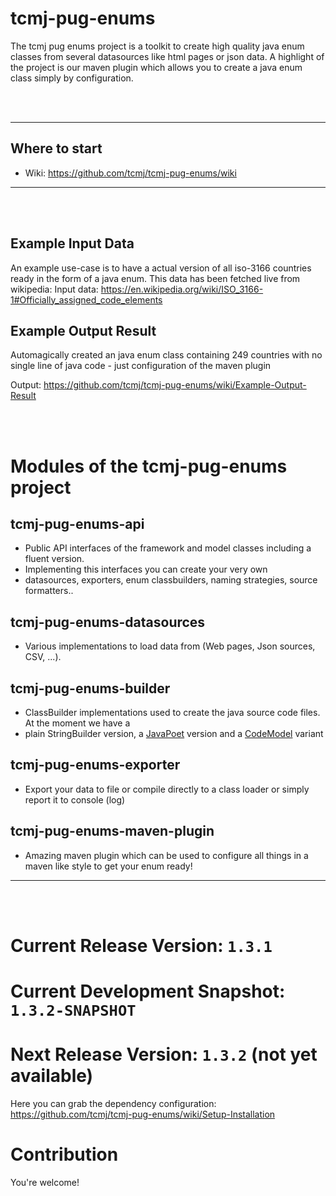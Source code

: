 # tcmj-pug-enums
The tcmj pug enums project is a toolkit to create high quality java enum classes from several datasources like html pages or json data. 
A highlight of the project is our maven plugin which allows you to create a java enum class simply by configuration.


<br/><br/>
***

## Where to start
* Wiki: https://github.com/tcmj/tcmj-pug-enums/wiki

***
<br/><br/>
## Example Input Data
An example use-case is to have a actual version of all iso-3166 countries ready in the form of a java enum. This data has been fetched live from wikipedia:
Input data: https://en.wikipedia.org/wiki/ISO_3166-1#Officially_assigned_code_elements

## Example Output Result 
Automagically created an java enum class containing 249 countries with no single line of java code - just configuration of the maven plugin

Output: https://github.com/tcmj/tcmj-pug-enums/wiki/Example-Output-Result

<br/><br/>

# Modules of the **tcmj-pug-enums** project

## tcmj-pug-enums-api
* Public API interfaces of the framework and model classes including a fluent version.
* Implementing this interfaces you can create your very own 
 * datasources, exporters, enum classbuilders, naming strategies, source formatters..

## tcmj-pug-enums-datasources
* Various implementations to load data from (Web pages, Json sources, CSV, ...).

## tcmj-pug-enums-builder
* ClassBuilder implementations used to create the java source code files. At the moment we have a 
 * plain StringBuilder version, a [JavaPoet](https://github.com/square/javapoet) version and a [CodeModel](https://mvnrepository.com/artifact/com.sun.codemodel/codemodel) variant

## tcmj-pug-enums-exporter
* Export your data to file or compile directly to a class loader or simply report it to console (log)

## tcmj-pug-enums-maven-plugin
*  Amazing maven plugin which can be used to configure all things in a maven like style to get your enum ready! 



---
<br/><br/>

# Current Release Version: `1.3.1`
# Current Development Snapshot: `1.3.2-SNAPSHOT`
# Next Release Version: `1.3.2` (not yet available)

Here you can grab the dependency configuration: https://github.com/tcmj/tcmj-pug-enums/wiki/Setup-Installation



# Contribution
You're welcome! 



